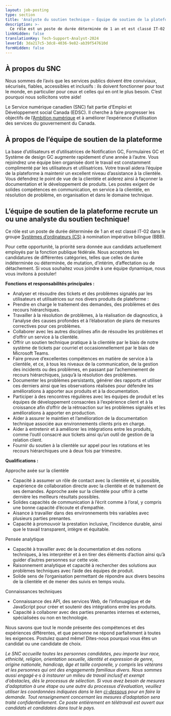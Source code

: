 ```yaml
---
layout: job-posting
type: section
title: 'Analyste du soutien technique — Équipe de soutien de la plateforme'
description: >-
  Ce rôle est un poste de durée déterminée de 1 an et est classé IT-02 dans le groupe Systèmes d’ordinateurs (CS) à nomination impérative bilingue (BBB). 
linkHidden: false
translationKey: Tech-Support-Analyst-2024
leverId: 3da217c5-3dc8-4036-9e82-ab39f547610d
formHidden: false
---
```


## À propos du SNC 
Nous sommes de l’avis que les services publics doivent être conviviaux, sécurisés, fiables, accessibles et inclusifs : ils doivent fonctionner pour tout le monde, en particulier pour ceux et celles qui en ont le plus besoin. C’est pourquoi nous sollicitons votre aide!

Le Service numérique canadien (SNC) fait partie d’Emploi et Développement social Canada (EDSC). Il cherche à faire progresser les objectifs de l’[Ambition numérique](https://www.canada.ca/fr/gouvernement/systeme/gouvernement-numerique/plans-strategiques-operations-numeriques-gouvernement-canada/ambition-numerique-canada.html) et à améliorer l’expérience d’utilisation des services du gouvernement du Canada.

## À propos de l’équipe de soutien de la plateforme

La base d’utilisateurs et d’utilisatrices de Notification GC, Formulaires GC et Système de design GC augmente rapidement d’une année à l’autre. Vous rejoindrez une équipe bien organisée dont le travail est constamment complimenté par les utilisateurs et utilisatrices. Votre travail aidera l’équipe de la plateforme à maintenir un excellent niveau d’assistance à la clientèle. Vous défendrez le point de vue de la clientèle et aiderez ainsi à façonner la documentation et le développement de produits. Les postes exigent de solides compétences en communication, en service à la clientèle, en résolution de problème, en organisation et dans le domaine technique. 

## **L’équipe de soutien de la plateforme recrute un ou une analyste du soutien technique!**
Ce rôle est un poste de durée déterminée de 1 an et est classé IT-02 dans le groupe [Systèmes d’ordinateurs (CS)](https://www.tbs-sct.canada.ca/agreements-conventions/view-visualiser-fra.aspx?id=1) à nomination impérative bilingue (BBB). 

Pour cette opportunité, la priorité sera donnée aux candidats actuellement employés par la fonction publique fédérale. Nous acceptons les candidatures de différentes catégories, telles que celles de durée indéterminée ou déterminée, de mutation, d’intérim, d’affectation ou de détachement.  Si vous souhaitez vous joindre à une équipe dynamique, nous vous invitons à postuler! 

**Fonctions et responsabilités principales :**

- Analyser et résoudre des tickets et des problèmes signalés par les utilisateurs et utilisatrices sur nos divers produits de plateforme :
- Prendre en charge le traitement des demandes, des problèmes et des recours hiérarchiques.
- Travailler à la résolution de problèmes, à la réalisation de diagnostics, à l’analyse des causes profondes et à l’élaboration de plans de mesures correctives pour ces problèmes.
- Collaborer avec les autres disciplines afin de résoudre les problèmes et d’offrir un service à la clientèle.
- Offrir un soutien technique pratique à la clientèle par le biais de notre système de tickets par courriel et occasionnellement par le biais de Microsoft Teams. 
- Faire preuve d’excellentes compétences en matière de service à la clientèle, et ce, à tous les niveaux de la communication, de la gestion des incidents ou des problèmes, en passant par l’acheminement de recours hiérarchiques, jusqu’à la résolution des problèmes.
- Documenter les problèmes persistants, générer des rapports et utiliser ces derniers ainsi que les observations réalisées pour défendre les améliorations à apporter aux produits et à la documentation.
- Participer à des rencontres régulières avec les équipes de produit et les équipes de développement consacrées à l’expérience client et à la croissance afin d’offrir de la rétroaction sur les problèmes signalés et les améliorations à apporter en production.
- Aider à assurer le maintien et l’amélioration de la documentation technique associée aux environnements clients pris en charge.
- Aider à entretenir et à améliorer les intégrations entre les produits, comme l’outil consacré aux tickets ainsi qu’un outil de gestion de la relation client. 
- Fournir du soutien à la clientèle sur appel pour les rotations et les recours hiérarchiques une à deux fois par trimestre.

**Qualifications :**

Approche axée sur la clientèle
- Capacité à assumer un rôle de contact avec la clientèle et, si possible, expérience de collaboration directe avec la clientèle et de traitement de ses demandes. Approche axée sur la clientèle pour offrir à cette dernière les meilleurs résultats possibles. 
- Solides capacités de communication à l’écrit comme à l’oral, y compris une bonne capacité d’écoute et d’empathie.
- Aisance à travailler dans des environnements très variables avec plusieurs parties prenantes.
- Capacité à promouvoir la prestation inclusive, l’incidence durable, ainsi que le travail transparent, intègre et équitable.

Pensée analytique
- Capacité à travailler avec de la documentation et des notions techniques, à les interpréter et à en tirer des éléments d’action ainsi qu’à guider d’autres personnes sur cette voie. 
- Raisonnement analytique et capacité à rechercher des solutions aux problèmes techniques avec l’aide des équipes de produit.
- Solide sens de l’organisation permettant de répondre aux divers besoins de la clientèle et de mener des suivis en temps voulu.

Connaissances techniques
- Connaissance des API, des services Web, de l’infonuagique et de JavaScript pour créer et soutenir des intégrations entre les produits. 
- Capacité à collaborer avec des parties prenantes internes et externes, spécialisées ou non en technologie.

Nous savons que tout le monde présente des compétences et des expériences différentes, et que personne ne répond parfaitement à toutes les exigences. Postulez quand même! Dites-nous pourquoi vous êtes un candidat ou une candidate de choix.

*Le SNC accueille toutes les personnes candidates, peu importe leur race, ethnicité, religion, orientation sexuelle, identité et expression de genre, origine nationale, handicap, âge et taille corporelle, y compris les vétérans et les personnes qui ont des engagements familiaux divers. Nous sommes aussi engagé·e·s à instaurer un milieu de travail inclusif et exempt d’obstacles, dès le processus de sélection. Si vous avez besoin de mesures d’adaptation à une étape ou une autre du processus d’évaluation, veuillez utiliser les coordonnées indiquées dans le lien [ci-dessous](https://www.canada.ca/fr/commission-fonction-publique/services/mesures-d-adaptation-matiere-evaluation.html) pour en faire la demande. Tout renseignement concernant les mesures d’adaptation sera traité confidentiellement. Ce poste entièrement en télétravail est ouvert aux candidats et candidates dans tout le pays.*
